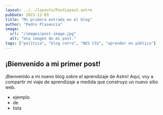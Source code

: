 ```yaml
---
layout: ../../layouts/PostLayout.astro
pubDate: 2023-12-03
title: "Mi primera entrada en el blog"
author: "Pedro Plasencia"
image:
  url: "/images/post-image.jpg"
  alt: "Una imagen de mi post."
tags: ["politica", "blog retro", "NES CSS", "aprender en público"]
---
```


## ¡Bienvenido a mi primer post!

¡Bienvenido a mi nuevo blog sobre el aprendizaje de Astro! Aquí, voy a compartir mi viaje de aprendizaje a medida que construyo un nuevo sitio web.

- ejemplo
- de
- lista
